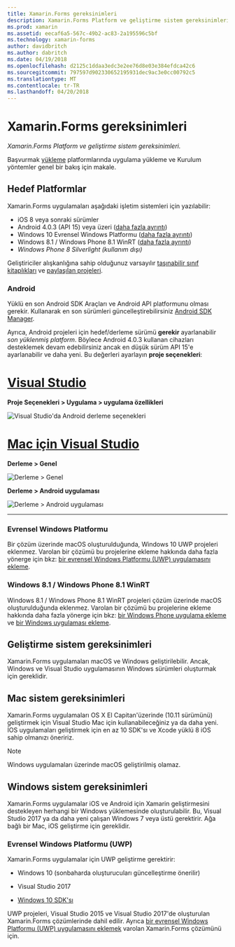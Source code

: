 ```yaml
---
title: Xamarin.Forms gereksinimleri
description: Xamarin.Forms Platform ve geliştirme sistem gereksinimleri.
ms.prod: xamarin
ms.assetid: eecaf6a5-567c-49b2-ac83-2a195596c5bf
ms.technology: xamarin-forms
author: davidbritch
ms.author: dabritch
ms.date: 04/19/2018
ms.openlocfilehash: d2125c1ddaa3edc3e2ee76d8e03e384efdca42c6
ms.sourcegitcommit: 797597d902330652195931dec9ac3e0cc00792c5
ms.translationtype: MT
ms.contentlocale: tr-TR
ms.lasthandoff: 04/20/2018
---
```

# <a name="xamarinforms-requirements"></a>Xamarin.Forms gereksinimleri

_Xamarin.Forms Platform ve geliştirme sistem gereksinimleri._

Başvurmak [yükleme](~/cross-platform/get-started/installation/index.md) platformlarında uygulama yükleme ve Kurulum yöntemler genel bir bakış için makale.

## <a name="target-platforms"></a>Hedef Platformlar

Xamarin.Forms uygulamaları aşağıdaki işletim sistemleri için yazılabilir:

-  iOS 8 veya sonraki sürümler
-  Android 4.0.3 (API 15) veya üzeri ([daha fazla ayrıntı](#android))
-  Windows 10 Evrensel Windows Platformu ([daha fazla ayrıntı](#windows10))
-  Windows 8.1 / Windows Phone 8.1 WinRT ([daha fazla ayrıntı](#windows))
-  *Windows Phone 8 Silverlight (kullanım dışı)*

Geliştiriciler alışkanlığına sahip olduğunuz varsayılır [taşınabilir sınıf kitaplıkları](~/cross-platform/app-fundamentals/pcl.md) ve [paylaşılan projeleri](~/cross-platform/app-fundamentals/shared-projects.md).

<a name="android" />

### <a name="android"></a>Android

Yüklü en son Android SDK Araçları ve Android API platformunu olması gerekir. Kullanarak en son sürümleri güncelleştirebilirsiniz [Android SDK Manager](~/android/get-started/installation/android-sdk.md).

Ayrıca, Android projeleri için hedef/derleme sürümü **gerekir** ayarlanabilir *son yüklenmiş platform*. Böylece Android 4.0.3 kullanan cihazları desteklemek devam edebilirsiniz ancak en düşük sürüm API 15'e ayarlanabilir ve daha yeni. Bu değerleri ayarlayın **proje seçenekleri**:

# <a name="visual-studiotabvswin"></a>[Visual Studio](#tab/vswin)

**Proje Seçenekleri > Uygulama > uygulama özellikleri**

![](installation-images/options-android-vs-sml.png "Visual Studio'da Android derleme seçenekleri")

# <a name="visual-studio-for-mactabvsmac"></a>[Mac için Visual Studio](#tab/vsmac)

**Derleme > Genel**

![](installation-images/options-general-sml.png "Derleme > Genel")

**Derleme > Android uygulaması**

![](installation-images/options-android-sml.png "Derleme > Android uygulaması")

-----


<a name="windows10" />

### <a name="universal-windows-platform"></a>Evrensel Windows Platformu

Bir çözüm üzerinde macOS oluşturulduğunda, Windows 10 UWP projeleri eklenmez. Varolan bir çözümü bu projelerine ekleme hakkında daha fazla yönerge için bkz: [bir evrensel Windows Platformu (UWP) uygulamasını ekleme](~/xamarin-forms/platform/windows/installation/universal.md).


<a name="windows" />

### <a name="windows-81--windows-phone-81-winrt"></a>Windows 8.1 / Windows Phone 8.1 WinRT

Windows 8.1 / Windows Phone 8.1 WinRT projeleri çözüm üzerinde macOS oluşturulduğunda eklenmez. Varolan bir çözümü bu projelerine ekleme hakkında daha fazla yönerge için bkz: [bir Windows Phone uygulama ekleme](~/xamarin-forms/platform/windows/installation/phone.md) ve [bir Windows uygulaması ekleme](~/xamarin-forms/platform/windows/installation/tablet.md).


## <a name="development-system-requirements"></a>Geliştirme sistem gereksinimleri

Xamarin.Forms uygulamaları macOS ve Windows geliştirilebilir. Ancak, Windows ve Visual Studio uygulamasının Windows sürümleri oluşturmak için gereklidir.

## <a name="mac-system-requirements"></a>Mac sistem gereksinimleri

Xamarin.Forms uygulamaları OS X El Capitan'üzerinde (10.11 sürümünü) geliştirmek için Visual Studio Mac için kullanabileceğiniz ya da daha yeni. İOS uygulamaları geliştirmek için en az 10 SDK'sı ve Xcode yüklü 8 iOS sahip olmanızı öneririz.

> [!NOTE]
>  Windows uygulamaları üzerinde macOS geliştirilmiş olamaz.

## <a name="windows-system-requirements"></a>Windows sistem gereksinimleri

Xamarin.Forms uygulamalar iOS ve Android için Xamarin geliştirmesini destekleyen herhangi bir Windows yüklemesinde oluşturulabilir. Bu, Visual Studio 2017 ya da daha yeni çalışan Windows 7 veya üstü gerektirir. Ağa bağlı bir Mac, iOS geliştirme için gereklidir.

### <a name="universal-windows-platform-uwp"></a>Evrensel Windows Platformu (UWP)

Xamarin.Forms uygulamalar için UWP geliştirme gerektirir:

* Windows 10 (sonbaharda oluşturucuları güncelleştirme önerilir)

* Visual Studio 2017

* [Windows 10 SDK'sı](https://dev.windows.com/downloads/windows-10-sdk)

UWP projeleri, Visual Studio 2015 ve Visual Studio 2017'de oluşturulan Xamarin.Forms çözümlerinde dahil edilir.
Ayrıca [bir evrensel Windows Platformu (UWP) uygulamasını eklemek](~/xamarin-forms/platform/windows/installation/universal.md) varolan Xamarin.Forms çözümünü için.

